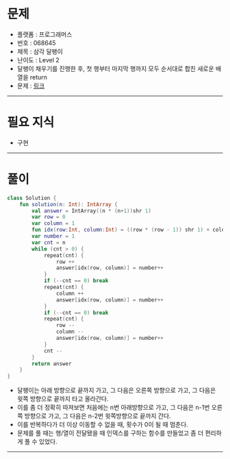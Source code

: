 # 문제
- 플랫폼 : 프로그래머스
- 번호 : 068645
- 제목 : 삼각 달팽이
- 난이도 : Level 2
- 달팽이 채우기를 진행한 후, 첫 행부터 마지막 행까지 모두 순서대로 합친 새로운 배열을 return
- 문제 : <a href="https://school.programmers.co.kr/learn/courses/30/lessons/68645" target="_blank">링크</a>

---

# 필요 지식
- 구현

---

# 풀이
```kotlin
class Solution {
    fun solution(n: Int): IntArray {
        val answer = IntArray((n * (n+1))shr 1)
        var row = 0
        var column = 1
        fun idx(row:Int, column:Int) = ((row * (row - 1)) shr 1) + column - 1
        var number = 1
        var cnt = n
        while (cnt > 0) {
            repeat(cnt) {
                row ++
                answer[idx(row, column)] = number++
            }
            if (--cnt == 0) break
            repeat(cnt) {
                column ++
                answer[idx(row, column)] = number++
            }
            if (--cnt == 0) break
            repeat(cnt) {
                row --
                column --
                answer[idx(row, column)] = number++
            }
            cnt --
        }
        return answer
    }
}
```
- 달팽이는 아래 방향으로 끝까지 가고, 그 다음은 오른쪽 방향으로 가고, 그 다음은 윗쪽 방향으로 끝까지 타고 올라간다.
- 이를 좀 더 정확히 따져보면 처음에는 n번 아래방향으로 가고, 그 다음은 n-1번 오른쪽 방향으로 가고, 그 다음은 n-2번 윗쪽방향으로 끝까지 간다.
- 이를 반복하다가 더 이상 이동할 수 없을 때, 횟수가 0이 될 때 멈춘다.
- 문제를 풀 때는 행/열이 전달됐을 때 인덱스를 구하는 함수를 만들었고 좀 더 편리하게 풀 수 있었다.

---
